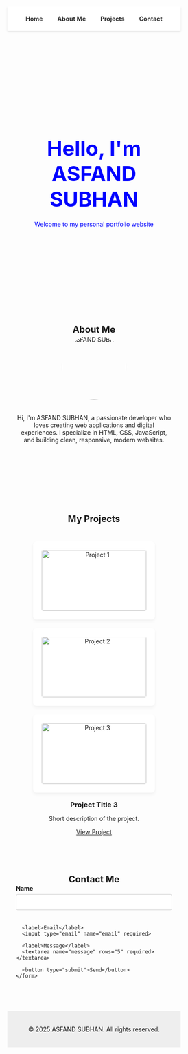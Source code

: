 
<!DOCTYPE html>
<html lang="en">
<head>
  <meta charset="UTF-8">
  <meta name="viewport" content="width=device-width, initial-scale=1">
  <title>ASFAND SUBHAN | Portfolio</title>
  <style>
    * {
      margin: 0;
      padding: 0;
      box-sizing: border-box;
      scroll-behavior: smooth;
    }

    body {
      font-family: 'Segoe UI', sans-serif;
      line-height: 1.6;
      background: #f9f9f9;
      color: #333;
    }

    header {
      background: #fff;
      padding: 20px;
      text-align: center;
      box-shadow: 0 2px 4px rgba(0,0,0,0.1);
      position: sticky;
      top: 0;
      z-index: 100;
    }

    nav a {
      margin: 0 15px;
      text-decoration: none;
      color: #333;
      font-weight: bold;
    }

    section {
      padding: 60px 20px;
      text-align: center;
    }

    .banner {
      background: url('https://via.placeholder.com/1500x400') no-repeat center/cover;
      color: blue;
      padding: 120px 20px;
    }

    .banner h1 {
      font-size: 48px;
      margin-bottom: 20px;
    }

    .about img {
      width: 150px;
      border-radius: 50%;
      margin-bottom: 20px;
    }

    .projects {
      display: grid;
      grid-template-columns: repeat(auto-fit, minmax(250px, 1fr));
      gap: 20px;
      padding: 40px;
    }

    .card {
      background: white;
      padding: 20px;
      border-radius: 8px;
      box-shadow: 0 4px 8px rgba(0,0,0,0.05);
      transition: transform 0.3s ease;
    }

    .card:hover {
      transform: translateY(-5px);
    }

    .card img {
      width: 100%;
      border-radius: 4px;
      margin-bottom: 15px;
    }

    .contact form {
      max-width: 500px;
      margin: 0 auto;
      text-align: left;
    }

    .contact label {
      display: block;
      margin-bottom: 5px;
      font-weight: bold;
    }

    .contact input, .contact textarea {
      width: 100%;
      padding: 10px;
      margin-bottom: 20px;
      border: 1px solid #ccc;
      border-radius: 4px;
    }

    .contact button {
      background: #333;
      color: white;
      border: none;
      padding: 12px 20px;
      border-radius: 4px;
      cursor: pointer;
      transition: background 0.3s ease;
    }

    .contact button:hover {
      background: #555;
    }

    footer {
      padding: 20px;
      background: #eee;
      text-align: center;
    }

  </style>
</head>

<body>

  <header>
    <nav>
      <a href="#home">Home</a>
      <a href="#about">About Me</a>
      <a href="#projects">Projects</a>
      <a href="#contact">Contact</a>
    </nav>
  </header>

  <section id="home" class="banner">
    <h1>Hello, I'm ASFAND SUBHAN</h1>
    <p>Welcome to my personal portfolio website</p>
  </section>

  <section id="about" class="about">
    <h2>About Me</h2>
    <img src="images/profile.jpg" alt="ASFAND SUBHAN">
    <p>Hi, I'm ASFAND SUBHAN, a passionate developer who loves creating web applications and digital experiences. I specialize in HTML, CSS, JavaScript, and building clean, responsive, modern websites.</p>
  </section>

  <section id="projects">
    <h2>My Projects</h2>
    <div class="projects">
      <div class="card">
        <img src="https://via.placeholder.com/400x200" alt="Project 1">
        <h3>Project Title 1</h3>
        <p>Short description of the project.</p>
        <a href="#" target="_blank">View Project</a>
      </div>
      <div class="card">
        <img src="https://via.placeholder.com/400x200" alt="Project 2">
        <h3>Project Title 2</h3>
        <p>Short description of the project.</p>
        <a href="#" target="_blank">View Project</a>
      </div>
      <div class="card">
        <img src="https://via.placeholder.com/400x200" alt="Project 3">
        <h3>Project Title 3</h3>
        <p>Short description of the project.</p>
        <a href="#" target="_blank">View Project</a>
      </div>
    </div>
  </section>

  <section id="contact" class="contact">
    <h2>Contact Me</h2>
    <form action="https://formsubmit.co/asfandsubhan515@gmail.com" method="POST">
      <label>Name</label>
      <input type="text" name="name" required>

      <label>Email</label>
      <input type="email" name="email" required>

      <label>Message</label>
      <textarea name="message" rows="5" required></textarea>

      <button type="submit">Send</button>
    </form>
  </section>

  <footer>
    <p>&copy; 2025 ASFAND SUBHAN. All rights reserved.</p>
  </footer>

</body>
</html>
